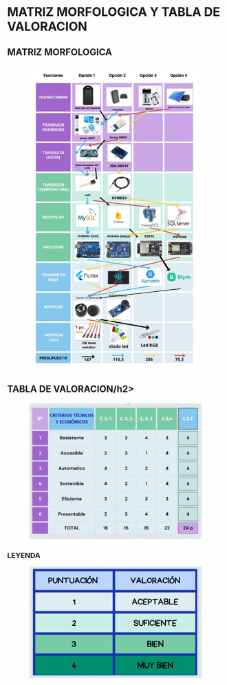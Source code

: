 <h1>MATRIZ MORFOLOGICA Y TABLA DE VALORACION  </h1>
<h2>MATRIZ MORFOLOGICA</h2>
<p align="center"><img src="../../Imagenes/I_E_6/morfo.jpg" width="400px" /></p>

<h2>TABLA DE VALORACION/h2>
<p align="center"><img src="../../Imagenes/I_E_6/valora.jpg"" width="400px" /></p>

<h3>LEYENDA</h3>
<p align="center"><img src="../../Imagenes/I_E_6/leyenda.png"" width="400px" /></p>